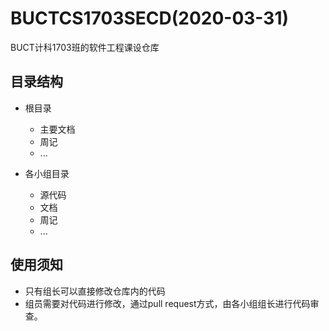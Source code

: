 # BUCTCS1703SECD(2020-03-31)
BUCT计科1703班的软件工程课设仓库

## 目录结构
- 根目录
  - 主要文档
  - 周记
  - ...
  
- 各小组目录
  - 源代码
  - 文档
  - 周记
  - ...
  
 ## 使用须知
 - 只有组长可以直接修改仓库内的代码
 - 组员需要对代码进行修改，通过pull request方式，由各小组组长进行代码审查。
 
